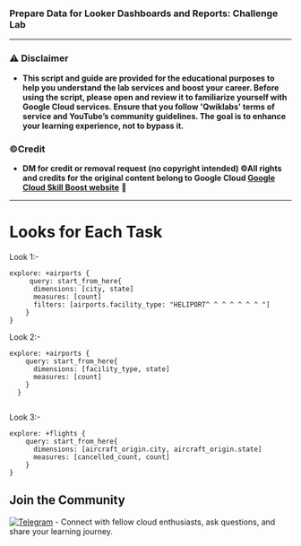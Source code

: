 ### Prepare Data for Looker Dashboards and Reports: Challenge Lab

---


### ⚠️ Disclaimer
- **This script and guide are provided for  the educational purposes to help you understand the lab services and boost your career. Before using the script, please open and review it to familiarize yourself with Google Cloud services. Ensure that you follow 'Qwiklabs' terms of service and YouTube’s community guidelines. The goal is to enhance your learning experience, not to bypass it.**

### ©Credit
- **DM for credit or removal request (no copyright intended) ©All rights and credits for the original content belong to Google Cloud [Google Cloud Skill Boost website](https://www.cloudskillsboost.google/)** 🙏

---
# Looks for Each Task

Look 1:-

```
explore: +airports {
     query: start_from_here{
      dimensions: [city, state]
      measures: [count]
      filters: [airports.facility_type: "HELIPORT^ ^ ^ ^ ^ ^ ^ "]
    } 
}

```

Look 2:-

```
explore: +airports {
    query: start_from_here{
      dimensions: [facility_type, state]
      measures: [count]
    }
  }


```

Look 3:-

```
explore: +flights {
    query: start_from_here{
      dimensions: [aircraft_origin.city, aircraft_origin.state]
      measures: [cancelled_count, count]
    }
}

```


## Join the Community

[![Telegram](https://img.shields.io/badge/Join-Telegram_Group-blue?style=for-the-badge&logo=telegram)](https://t.me/+gBcgRTlZLyM4OGI1) - Connect with fellow cloud enthusiasts, ask questions, and share your learning journey.
